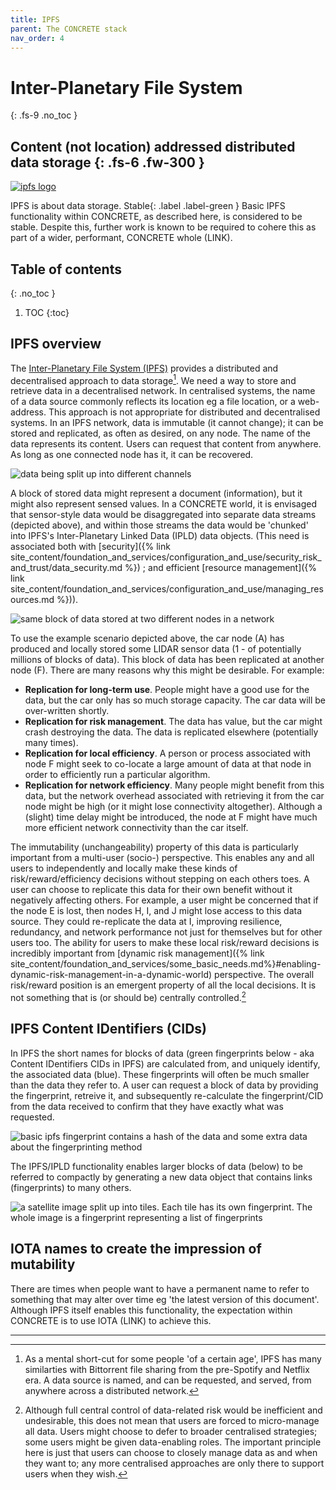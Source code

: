```yaml
---
title: IPFS
parent: The CONCRETE stack
nav_order: 4
---
```

# Inter-Planetary File System 
{: .fs-9 .no_toc }


Content (not location) addressed distributed data storage
{: .fs-6 .fw-300 }
----
[![ipfs logo](../../../../images/current/ipfs.png)](https://ipfs.tech/)

IPFS is about data storage.  <span>Stable</span>{: .label .label-green } Basic IPFS functionality within CONCRETE, as described here, is considered to be stable. Despite this, further work is known to be required to cohere this as part of a wider, performant, CONCRETE whole (LINK).

## Table of contents
{: .no_toc }

1. TOC
{:toc}

## IPFS overview

The [Inter-Planetary File System (IPFS)](https://ipfs.tech/) provides a distributed and decentralised approach to data storage[^bittorrent].  We need a way to store and retrieve data in a decentralised network.  In centralised systems, the name of a data source commonly reflects its location eg a file location, or a web-address. This approach is not appropriate for distributed and decentralised systems. In an IPFS network, data is immutable (it cannot change); it can be stored and replicated, as often as desired, on any node.  The name of the data represents its content.  Users can request that content from anywhere.  As long as one connected node has it, it can be recovered.

[^bittorrent]:
    As a mental short-cut for some people 'of a certain age', IPFS has many similarties with Bittorrent file sharing from the pre-Spotify and Netflix era.  A data source is named, and can be requested, and served, from anywhere across a distributed network. 

![data being split up into different channels](../../../../images/current/data_output_division.png)

A block of stored data might represent a document (information), but it might also represent sensed values.  In a CONCRETE world, it is envisaged that sensor-style data would be disaggregated into separate data streams (depicted above), and within those streams the data would be 'chunked' into IPFS's Inter-Planetary Linked Data (IPLD) data objects. (This need is associated both with [security]({% link site_content/foundation_and_services/configuration_and_use/security_risk_and_trust/data_security.md %}) ; and efficient [resource management]({% link site_content/foundation_and_services/configuration_and_use/managing_resources.md %})).

![same block of data stored at two different nodes in a network](../../../../images/current/lettered_nodes_with_data_and_car.png)

To use the example scenario depicted above, the car node (A) has produced and locally stored some LIDAR sensor data (1 - of potentially millions of blocks of data).  This block of data has been replicated at another node (F). There are many reasons why this might be desirable.  For example:

- **Replication for long-term use**.  People might have a good use for the data, but the car only has so much storage capacity.  The car data will be over-written shortly.
- **Replication for risk management**.  The data has value, but the car might crash destroying the data.  The data is replicated elsewhere (potentially many times).
- **Replication for local efficiency**.  A person or process associated with node F might seek to co-locate a large amount of data at that node in order to efficiently run a particular algorithm.
- **Replication for network efficiency**.  Many people might benefit from this data, but the network overhead associated with retrieving it from the car node might be high (or it might lose connectivity altogether).  Although a (slight) time delay might be introduced, the node at F might have much more efficient network connectivity than the car itself.  

The immutability (unchangeability) property of this data is particularly important from a multi-user (socio-) perspective.  This enables any and all users to independently and locally make these kinds of risk/reward/efficiency decisions without stepping on each others toes.  A user can choose to replicate this data for their own benefit without it negatively affecting others.  For example, a user might be concerned that if the node E is lost, then nodes H, I, and J might lose access to this data source.  They could re-replicate the data at I, improving resilience, redundancy, and network performance not just for themselves but for other users too.  The ability for users to make these local risk/reward decisions is incredibly important from [dynamic risk management]({% link site_content/foundation_and_services/some_basic_needs.md%}#enabling-dynamic-risk-management-in-a-dynamic-world) perspective.  The overall risk/reward position is an emergent property of all the local decisions.  It is not something that is (or should be) centrally controlled.[^teamwork]



[^teamwork]:
    Although full central control of data-related risk would be inefficient and undesirable, this does not mean that users are forced to micro-manage all data. Users might choose to defer to broader centralised strategies; some users might be given data-enabling roles.  The important principle here is just that users can choose to closely manage data as and when they want to; any more centralised approaches are only there to support users when they wish.

## IPFS Content IDentifiers (CIDs)

In IPFS the short names for blocks of data (green fingerprints below - aka Content IDentifiers CIDs in IPFS) are calculated from, and uniquely identify, the associated data (blue). These fingerprints will often be much smaller than the data they refer to.  A user can request a block of data by providing the fingerprint, retreive it, and subsequently re-calculate the fingerprint/CID from the data received to confirm that they have exactly what was requested.

![basic ipfs fingerprint contains a hash of the data and some extra data about the fingerprinting method](../../../../images/current/fingerprint_details.png)

The IPFS/IPLD functionality enables larger blocks of data (below) to be referred to compactly by generating a new data object that contains links (fingerprints) to many others.

![a satellite image split up into tiles.  Each tile has its own fingerprint.  The whole image is a fingerprint representing a list of fingerprints](../../../../images/current/sat_dag_basic.png)

## IOTA names to create the impression of mutability

There are times when people want to have a permanent name to refer to something that may alter over time eg 'the latest version of this document'. Although IPFS itself enables this functionality, the expectation within CONCRETE is to use IOTA (LINK) to achieve this.

----




